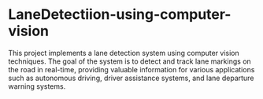 # LaneDetectiion-using-computer-vision
This project implements a lane detection system using computer vision techniques. The goal of the system is to detect and track lane markings on the road in real-time, providing valuable information for various applications such as autonomous driving, driver assistance systems, and lane departure warning systems.
